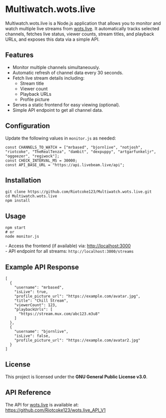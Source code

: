 <!DOCTYPE html>
<html lang="en">
<head>
  <meta charset="UTF-8">
  
</head>
<body>
  <h1>Multiwatch.wots.live</h1>

  <p>
    Multiwatch.wots.live is a Node.js application that allows you to monitor and watch multiple live streams from 
    <a href="https://wots.live" target="_blank">wots.live</a>. It automatically tracks selected channels, fetches live status, viewer counts, stream titles, and playback URLs, and exposes this data via a simple API.
  </p>

  <h2>Features</h2>
  <ul>
    <li>Monitor multiple channels simultaneously.</li>
    <li>Automatic refresh of channel data every 30 seconds.</li>
    <li>Fetch live stream details including:
      <ul>
        <li>Stream title</li>
        <li>Viewer count</li>
        <li>Playback URLs</li>
        <li>Profile picture</li>
      </ul>
    </li>
    <li>Serves a static frontend for easy viewing (optional).</li>
    <li>Simple API endpoint to get all channel data.</li>
  </ul>

  <h2>Configuration</h2>
  <p>Update the following values in <code>monitor.js</code> as needed:</p>
  <pre><code>const CHANNELS_TO_WATCH = ["mrbased", "bjornlive", "notjosh", "riotcoke", "TheRealTenza", "dambit", "dexpuppy", "artgarfunkeljr", "oggeezer", "regiwock"];
const CHECK_INTERVAL_MS = 30000;
const API_BASE_URL = "https://api.livebeam.live/api";</code></pre>

  <h2>Installation</h2>
  <pre><code>git clone https://github.com/Riotcoke123/Multiwatch.wots.live.git
cd Multiwatch.wots.live
npm install</code></pre>

  <h2>Usage</h2>
  <pre><code>npm start
# or
node monitor.js</code></pre>
  <p>
    - Access the frontend (if available) via: <a href="http://localhost:3000" target="_blank">http://localhost:3000</a><br>
    - API endpoint for all streams: <code>http://localhost:3000/streams</code>
  </p>

  <h2>Example API Response</h2>
  <pre><code>[
  {
    "username": "mrbased",
    "isLive": true,
    "profile_picture_url": "https://example.com/avatar.jpg",
    "title": "Chill Stream",
    "viewerCount": 123,
    "playbackUrls": [
      "https://stream.mux.com/abc123.m3u8"
    ]
  },
  {
    "username": "bjornlive",
    "isLive": false,
    "profile_picture_url": "https://example.com/avatar2.jpg"
  }
]</code></pre>

  <h2>License</h2>
  <p>This project is licensed under the <strong>GNU General Public License v3.0</strong>.</p>

  <h2>API Reference</h2>
  <p>The API for <a href="https://wots.live" target="_blank">wots.live</a> is available at: 
    <a href="https://github.com/Riotcoke123/wots.live_API_V1" target="_blank">https://github.com/Riotcoke123/wots.live_API_V1</a>
  </p>
</body>
</html>
